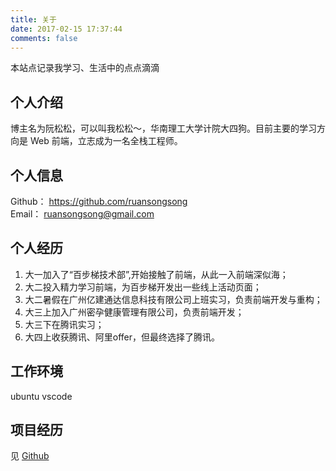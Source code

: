```yaml
---
title: 关于
date: 2017-02-15 17:37:44
comments: false
---
```

本站点记录我学习、生活中的点点滴滴

## 个人介绍
博主名为阮松松，可以叫我松松～，华南理工大学计院大四狗。目前主要的学习方向是 Web 前端，立志成为一名全栈工程师。

## 个人信息

Github： https://github.com/ruansongsong <br />Email： ruansongsong@gmail.com

## 个人经历
1. 大一加入了“百步梯技术部”,开始接触了前端，从此一入前端深似海；
2. 大二投入精力学习前端，为百步梯开发出一些线上活动页面；
3. 大二暑假在广州亿建通达信息科技有限公司上班实习，负责前端开发与重构；
4. 大三上加入广州密孕健康管理有限公司，负责前端开发；
5. 大三下在腾讯实习；
6. 大四上收获腾讯、阿里offer，但最终选择了腾讯。

## 工作环境
ubuntu vscode

## 项目经历
见 [Github](https://github.com/ruansongsong)

